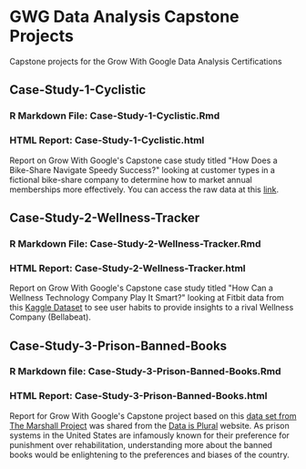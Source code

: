# GWG Data Analysis Capstone Projects
 Capstone projects for the Grow With Google Data Analysis Certifications 

## Case-Study-1-Cyclistic
### R Markdown File: Case-Study-1-Cyclistic.Rmd
### HTML Report: Case-Study-1-Cyclistic.html

Report on Grow With Google's Capstone case study titled "How Does a Bike-Share Navigate Speedy Success?" looking at customer types in a fictional bike-share company to determine how to market annual memberships more effectively. 
You can access the raw data at this [link](https://www.dropbox.com/scl/fi/uhm6jenoqv8yvgg72s35t/combined_data.csv?rlkey=u8iaixg3zszhrogc80dkmiuxg&dl=0).

## Case-Study-2-Wellness-Tracker
### R Markdown File: Case-Study-2-Wellness-Tracker.Rmd
### HTML Report: Case-Study-2-Wellness-Tracker.html

Report on Grow With Google's Capstone case study titled "How Can a Wellness Technology Company Play It Smart?" looking at Fitbit data from this [Kaggle Dataset](https://www.kaggle.com/datasets/arashnic/fitbit) to see user habits to provide insights to a rival Wellness Company (Bellabeat). 

## Case-Study-3-Prison-Banned-Books
### R Markdown file: Case-Study-3-Prison-Banned-Books.Rmd
### HTML Report: Case-Study-3-Prison-Banned-Books.html

Report for Grow With Google's Capstone project based on this [data set from The Marshall Project](https://observablehq.com/@themarshallproject/prison-banned-books) was shared from the [Data is Plural](https://www.data-is-plural.com/archive/2023-01-04-edition/) website. As prison systems in the United States are infamously known for their preference for punishment over rehabilitation, understanding more about the banned books would be enlightening to the preferences and biases of the country.   

